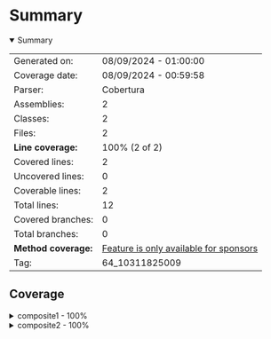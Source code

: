 # Summary
<details open><summary>Summary</summary>

|||
|:---|:---|
| Generated on: | 08/09/2024 - 01:00:00 |
| Coverage date: | 08/09/2024 - 00:59:58 |
| Parser: | Cobertura |
| Assemblies: | 2 |
| Classes: | 2 |
| Files: | 2 |
| **Line coverage:** | 100% (2 of 2) |
| Covered lines: | 2 |
| Uncovered lines: | 0 |
| Coverable lines: | 2 |
| Total lines: | 12 |
| Covered branches: | 0 |
| Total branches: | 0 |
| **Method coverage:** | [Feature is only available for sponsors](https://reportgenerator.io/pro) |
| Tag: | 64_10311825009 |

</details>

## Coverage
<details><summary>composite1 - 100%</summary>

|**Name**|**Line**|**Branch**|
|:---|---:|---:|
|**composite1**|**100%**|****|
|composite1.TestClass|100%||

</details>
<details><summary>composite2 - 100%</summary>

|**Name**|**Line**|**Branch**|
|:---|---:|---:|
|**composite2**|**100%**|****|
|composite2.TestClass|100%||

</details>
